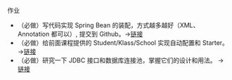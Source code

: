 作业
- （必做）写代码实现 Spring Bean 的装配，方式越多越好（XML、Annotation 都可以）, 提交到 Github。->[链接](https://github.com/yang-xinyuan/JAVA-000/tree/main/Week_05/spring_base/src/main/java/com/base/springbase/common/beanassembly) 
- （必做）给前面课程提供的 Student/Klass/School 实现自动配置和 Starter。                     ->[链接](https://github.com/yang-xinyuan/JAVA-000/tree/main/Week_05/spring_base/src/main/java/com/base/springbase/common/autoconfig) 
- （必做）研究一下 JDBC 接口和数据库连接池，掌握它们的设计和用法。                              ->[链接](https://github.com/yang-xinyuan/JAVA-000/tree/main/Week_05/spring_base/src/main/java/com/base/springbase/common/jdbc) 
